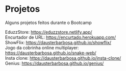 # Projetos

Alguns projetos feitos durante o Bootcamp

EduzzStore: https://eduzzstore.netlify.app/</br>
Encurtador de URL: https://encurtado.herokuapp.com/</br>
ShowFlix: https://dausterbarbosa.github.io/showflix/</br>
Jogo da cobrinha online multiplayer: https://dausterbarbosa.github.io/snake-web/</br>
Insta clone: https://dausterbarbosa.github.io/insta-clone/</br>
Genius: https://dausterbarbosa.github.io/genius/
